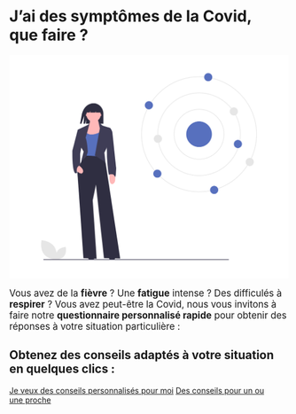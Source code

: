 # J’ai des symptômes de la Covid, que faire ?

<div class="illustration">
    <img src="illustrations/symptomesactuels.svg" alt="">
</div>

<div id="conseils-personnels" class="conseils">

<p>
<big>Vous avez de la <strong>fièvre</strong> ? Une <strong>fatigue</strong> intense ? Des difficulés à <strong>respirer</strong> ? Vous avez peut-être la Covid, nous vous invitons à faire notre <strong>questionnaire personnalisé rapide</strong> pour obtenir des réponses à votre situation particulière :</big>
</p>

## Obtenez des conseils adaptés à votre situation en quelques clics :

<div class="cta">
    <a class="button button-arrow"
        href="/#vaccins"
        data-set-profil="mes_infos"
        >Je veux des conseils personnalisés pour moi</a>
    <a class="button button-outline button-arrow"
        href="/#nom"
        >Des conseils pour un ou une proche</a>
</div>

</div>
